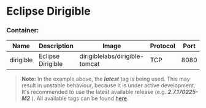 # Eclipse Dirigible
### Container:
| Name      | Description      | Image                          | Protocol | Port |
|-----------|------------------|--------------------------------|----------|------|
| dirigible |Eclipse Dirigible | dirigiblelabs/dirigible-tomcat | TCP      | 8080 |
  > **Note:** In the example above, the _**latest**_ tag is being used. This may result in unstable behaviour, because it is under active development. It's recommended to use the latest available release (e.g. _**2.7.170225-M2**_
). All available tags can be found [here](https://hub.docker.com/r/dirigiblelabs/dirigible-tomcat/tags/).
